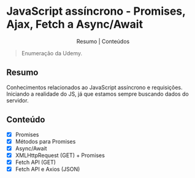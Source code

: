 # JavaScript assíncrono - Promises, Ajax, Fetch a Async/Await

<p align="center">
    <a>Resumo</a> |
    <a>Conteúdos</a>
</p>

> Enumeração da Udemy.

## Resumo
Conhecimentos relacionados ao JavaScript assíncrono e requisições. Iniciando a realidade do JS, já que estamos sempre buscando dados do servidor.

## Conteúdo
- [x] Promises
- [x] Métodos para Promises
- [x] Async/Await
- [x] XMLHttpRequest (GET) +  Promises
- [x] Fetch API (GET)
- [x] Fetch API e Axios (JSON)